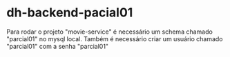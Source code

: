# dh-backend-pacial01

Para rodar o projeto "movie-service" é necessário um schema chamado "parcial01" no mysql local. Também é necessário criar um usuário chamado "parcial01" com a senha "parcial01"
